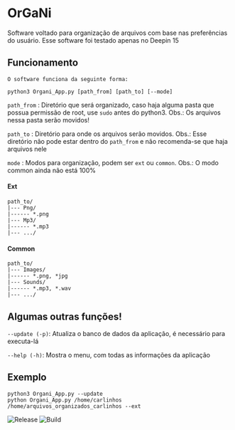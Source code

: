 # OrGaNi

Software voltado para organização de arquivos com base nas preferências do usuário. Esse software foi testado apenas no Deepin 15
   

## Funcionamento
	
    O software funciona da seguinte forma:

`python3 Organi_App.py [path_from] [path_to] [--mode]`

`path_from` : Diretório que será organizado, caso haja alguma pasta que possua permissão de root, use `sudo` antes do 
python3. Obs.: Os arquivos nessa pasta serão movidos!

`path_to` : Diretório para onde os arquivos serão movidos. Obs.: Esse diretório não pode estar dentro do `path_from` e
não recomenda-se que haja arquivos nele

`mode` : Modos para organização, podem ser `ext` ou `common`. Obs.: O modo common ainda não está 100%

#### Ext

```
path_to/
|--- Png/
|------ *.png
|--- Mp3/
|------ *.mp3
|--- .../
```

#### Common

```
path_to/
|--- Images/
|------ *.png, *jpg
|--- Sounds/
|------ *.mp3, *.wav
|--- .../
```

## Algumas outras funções!

`--update (-p)`: Atualiza o banco de dados da aplicação, é necessário para executa-lá

`--help (-h)`: Mostra o menu, com todas as informações da aplicação

## Exemplo

```
python3 Organi_App.py --update
python Organi_App.py /home/carlinhos /home/arquivos_organizados_carlinhos --ext
```

![Release](https://img.shields.io/badge/Relase-0.1-lightgrey.svg)
![Build](https://img.shields.io/badge/Build-Passive-brightgreen.svg)

